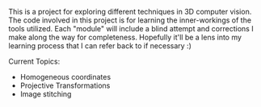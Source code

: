 This is a project for exploring different techniques in 3D computer vision. The code involved in this project is for learning the inner-workings of the tools utilized. Each "module" will include a blind attempt and corrections I make along the way for completeness. Hopefully it'll be a lens into my learning process that I can refer back to if necessary :)

Current Topics:
- Homogeneous coordinates
- Projective Transformations
- Image stitching